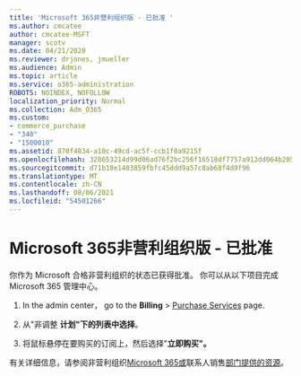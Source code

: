 ```yaml
---
title: 'Microsoft 365非营利组织版 - 已批准 '
ms.author: cmcatee
author: cmcatee-MSFT
manager: scotv
ms.date: 04/21/2020
ms.reviewer: drjones, jmueller
ms.audience: Admin
ms.topic: article
ms.service: o365-administration
ROBOTS: NOINDEX, NOFOLLOW
localization_priority: Normal
ms.collection: Adm_O365
ms.custom:
- commerce_purchase
- "340"
- "1500010"
ms.assetid: 870f4834-a10c-49cd-ac5f-ccb1f0a9215f
ms.openlocfilehash: 328653214d99d06ad76f2bc256f16518df7757a912dd064b20501af03813ebb3
ms.sourcegitcommit: d71b18e1403859fbfc45ddd9a57c8ab68f4d9f96
ms.translationtype: MT
ms.contentlocale: zh-CN
ms.lasthandoff: 08/06/2021
ms.locfileid: "54501266"
---
```

# <a name="microsoft-365-for-nonprofits---approved"></a>Microsoft 365非营利组织版 - 已批准

你作为 Microsoft 合格非营利组织的状态已获得批准。 你可以从以下项目完成Microsoft 365 管理中心。

1. In the admin center， go to the **Billing** \> [Purchase Services](https://go.microsoft.com/fwlink/p/?linkid=868433) page.

2. 从"非调整 **计划"下的列表中选择**。

3. 将鼠标悬停在要购买的订阅上，然后选择"**立即购买"。**

有关详细信息，请参阅非营利组织[Microsoft 365或](https://www.microsoft.com/nonprofits/microsoft-365)联系人销售[部门提供的资源](https://www.microsoft.com/nonprofits/contact-us)。

